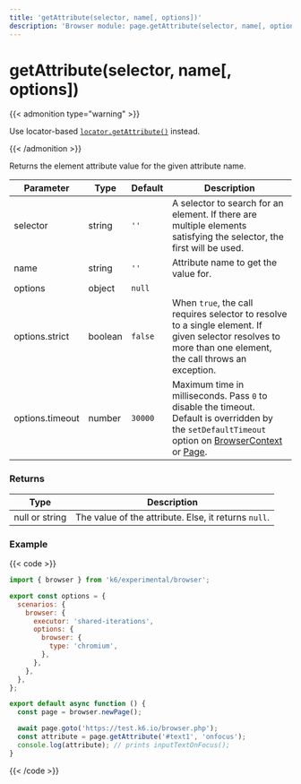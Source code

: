 ```yaml
---
title: 'getAttribute(selector, name[, options])'
description: 'Browser module: page.getAttribute(selector, name[, options]) method'
---
```


# getAttribute(selector, name[, options])

{{< admonition type="warning" >}}

Use locator-based [`locator.getAttribute()`](https://grafana.com/docs/k6/<K6_VERSION>/javascript-api/k6-experimental/browser/locator/getattribute/) instead.

{{< /admonition >}}

Returns the element attribute value for the given attribute name.

<TableWithNestedRows>

| Parameter       | Type    | Default | Description                                                                                                                                                                                                                                                                                                                                   |
| --------------- | ------- | ------- | --------------------------------------------------------------------------------------------------------------------------------------------------------------------------------------------------------------------------------------------------------------------------------------------------------------------------------------------- |
| selector        | string  | `''`    | A selector to search for an element. If there are multiple elements satisfying the selector, the first will be used.                                                                                                                                                                                                                          |
| name            | string  | `''`    | Attribute name to get the value for.                                                                                                                                                                                                                                                                                                          |
| options         | object  | `null`  |                                                                                                                                                                                                                                                                                                                                               |
| options.strict  | boolean | `false` | When `true`, the call requires selector to resolve to a single element. If given selector resolves to more than one element, the call throws an exception.                                                                                                                                                                                    |
| options.timeout | number  | `30000` | Maximum time in milliseconds. Pass `0` to disable the timeout. Default is overridden by the `setDefaultTimeout` option on [BrowserContext](https://grafana.com/docs/k6/<K6_VERSION>/javascript-api/k6-experimental/browser/browsercontext/) or [Page](https://grafana.com/docs/k6/<K6_VERSION>/javascript-api/k6-experimental/browser/page/). |

</TableWithNestedRows>

### Returns

| Type           | Description                                          |
| -------------- | ---------------------------------------------------- |
| null or string | The value of the attribute. Else, it returns `null`. |

### Example

{{< code >}}

```javascript
import { browser } from 'k6/experimental/browser';

export const options = {
  scenarios: {
    browser: {
      executor: 'shared-iterations',
      options: {
        browser: {
          type: 'chromium',
        },
      },
    },
  },
};

export default async function () {
  const page = browser.newPage();

  await page.goto('https://test.k6.io/browser.php');
  const attribute = page.getAttribute('#text1', 'onfocus');
  console.log(attribute); // prints inputTextOnFocus();
}
```

{{< /code >}}
